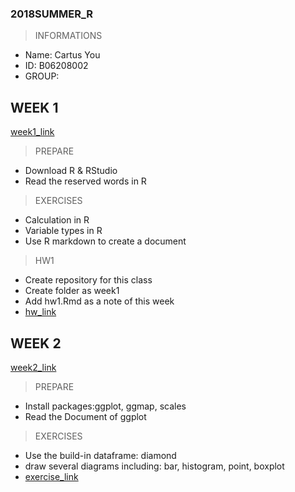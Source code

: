 ### 2018SUMMER_R
> INFORMATIONS
* Name: Cartus You
* ID: B06208002
* GROUP:

## WEEK 1
[week1_link](https://n2-data-science-programming.gitbook.io/rsummer/week_1)
> PREPARE
* Download R & RStudio
* Read the reserved words in R

> EXERCISES
* Calculation in R
* Variable types in R
* Use R markdown to create a document 

> HW1
* Create repository for this class
* Create folder as week1
* Add hw1.Rmd as a note of this week
* [hw_link](https://cartus0910.github.io/2018SUMMER_R/week1/hw1.html)

## WEEK 2
[week2_link](https://n2-data-science-programming.gitbook.io/rsummer/week_2)
> PREPARE
* Install packages:ggplot, ggmap, scales
* Read the Document of ggplot

> EXERCISES
* Use the build-in dataframe: diamond
* draw several diagrams including: bar, histogram, point, boxplot
* [exercise_link](https://cartus0910.github.io/2018SUMMER_R/week2/0711morning.html)
